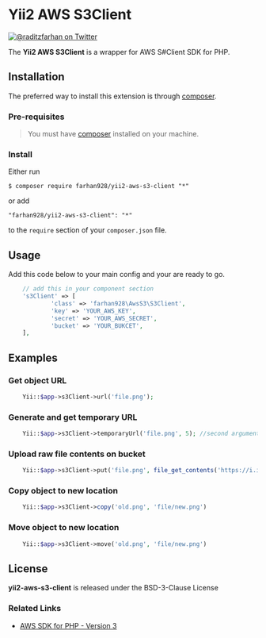 # Yii2 AWS S3Client

[![@raditzfarhan on Twitter](https://img.shields.io/badge/twitter-%40raditzfarhan-blue.svg?style=flat)](https://twitter.com/raditzfarhan)

The **Yii2 AWS S3Client** is a wrapper for AWS S#Client SDK for PHP. 

## Installation

The preferred way to install this extension is through [composer](http://getcomposer.org/download/). 


### Pre-requisites

> You must have [composer](http://getcomposer.org/download/) installed on your machine.

### Install

Either run

```
$ composer require farhan928/yii2-aws-s3-client "*"
```

or add

```
"farhan928/yii2-aws-s3-client": "*"
```

to the ```require``` section of your `composer.json` file.

## Usage

Add this code below to your main config and your are ready to go.
```php
	// add this in your component section
	's3Client' => [           
            'class' => 'farhan928\AwsS3\S3Client',
            'key' => 'YOUR_AWS_KEY',
            'secret' => 'YOUR_AWS_SECRET',            
            'bucket' => 'YOUR_BUKCET',            
    ],
```

## Examples

### Get object URL
```php
    Yii::$app->s3Client->url('file.png');
```

### Generate and get temporary URL
```php
    Yii::$app->s3Client->temporaryUrl('file.png', 5); //second argument is the duration in minute
```

### Upload raw file contents on bucket
```php
    Yii::$app->s3Client->put('file.png', file_get_contents('https://i.imgur.com/hAjCMan.jpg'))
```

### Copy object to new location
```php
    Yii::$app->s3Client->copy('old.png', 'file/new.png')
```

### Move object to new location
```php
    Yii::$app->s3Client->move('old.png', 'file/new.png')
```

## License

**yii2-aws-s3-client** is released under the BSD-3-Clause License

### Related Links

* [AWS SDK for PHP - Version 3][aws-sdk-php-github]

[aws-sdk-php-github]: https://github.com/aws/aws-sdk-php

